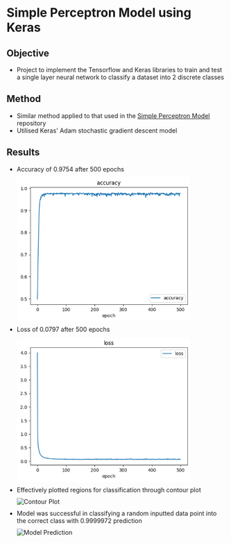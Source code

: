 # Simple Perceptron Model using Keras

## Objective 
- Project to implement the Tensorflow and Keras libraries to train and test a single layer neural network to classify a dataset into 2 discrete classes

## Method
- Similar method applied to that used in the [Simple Perceptron Model](https://github.com/sebdisiena/Simple-Perceptron-Model?tab=readme-ov-file) repository
- Utilised Keras' Adam stochastic gradient descent model  

## Results
- Accuracy of 0.9754 after 500 epochs 
  <!-- ![Accuracy Plot](Figures/accuracy_plot.png) -->
  <img src="Figures/accuracy_plot.png" alt="Accuracy Plot" width="400" style="display:block; margin:10px 0;"> 
- Loss of 0.0797 after 500 epochs
  <!-- ![Loss Plot](Figures/loss_plot.png) -->
  <img src="Figures/loss_plot.png" alt="Loss Plot" width="400" style="display:block; margin:10px 0;">
- Effectively plotted regions for classification through contour plot
  <!-- ![Contour Plot](Figures/countour_plot.png) -->
  <img src="Figures/contour_plot.png" alt="Contour Plot" width="400" style="display:block; margin:10px 0;">
- Model was successful in classifying a random inputted data point into the correct class with 0.9999972 prediction
  <!-- ![Model Prediction](Figures/model_prediction_new_point.png) -->
  <img src="Figures/model_prediction_new_plot.png" alt="Model Prediction" width="400" style="display:block; margin:10px 0;">
